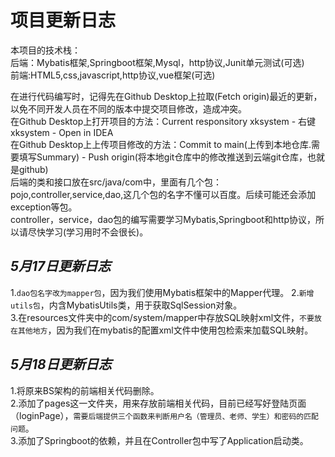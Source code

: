项目更新日志
============  

本项目的技术栈：  
后端：Mybatis框架,Springboot框架,Mysql，http协议,Junit单元测试(可选)    
前端:HTML5,css,javascript,http协议,vue框架(可选)  

在进行代码编写时，记得先在Github Desktop上拉取(Fetch origin)最近的更新，以免不同开发人员在不同的版本中提交项目修改，造成冲突。    
在Github Desktop上打开项目的方法：Current responsitory xksystem - 右键xksystem - Open in IDEA  
在Github Desktop上上传项目修改的方法：Commit to main(上传到本地仓库.需要填写Summary) - Push origin(将本地git仓库中的修改推送到云端git仓库，也就是github)  
后端的类和接口放在src/java/com中，里面有几个包：pojo,controller,service,dao,这几个包的名字不懂可以百度。后续可能还会添加exception等包。  
controller，service，dao包的编写需要学习Mybatis,Springboot和http协议，所以请尽快学习(学习用时不会很长)。  

*5月17日更新日志* 
-----------------
1.`dao包名字改为mapper包`，因为我们使用Mybatis框架中的Mapper代理。
2.`新增utils包`，内含MybatisUtils类，用于获取SqlSession对象。    
3.在resources文件夹中的com/system/mapper中存放SQL映射xml文件，`不要放在其他地方`，因为我们在mybatis的配置xml文件中使用包检索来加载SQL映射。

*5月18日更新日志*
-----------------
1.将原来BS架构的前端相关代码删除。    
2.添加了pages这一文件夹，用来存放前端相关代码，目前已经写好登陆页面（loginPage），`需要后端提供三个函数来判断用户名（管理员、老师、学生）和密码的匹配问题`。  
3.添加了Springboot的依赖，并且在Controller包中写了Application启动类。


